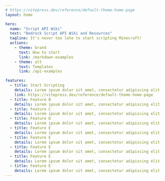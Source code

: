 ```yaml
---
# https://vitepress.dev/reference/default-theme-home-page
layout: home

hero:
  name: "Script API Wiki"
  text: "Bedrock Script API Wiki and Resources"
  tagline: It's never too late to start scripting Minecraft!
  actions:
    - theme: brand
      text: How to start
      link: /markdown-examples
    - theme: alt
      text: Templates
      link: /api-examples

features:
  - title: Start Scripting
    details: Lorem ipsum dolor sit amet, consectetur adipiscing elit
    link: https://vitepress.dev/reference/default-theme-home-page
  - title: Feature B
    details: Lorem ipsum dolor sit amet, consectetur adipiscing elit
  - title: Feature C
    details: Lorem ipsum dolor sit amet, consectetur adipiscing elit
  - title: Feature D
    details: Lorem ipsum dolor sit amet, consectetur adipiscing elit
  - title: Feature E
    details: Lorem ipsum dolor sit amet, consectetur adipiscing elit
  - title: Feature E
    details: Lorem ipsum dolor sit amet, consectetur adipiscing elit
  - title: Feature E
    details: Lorem ipsum dolor sit amet, consectetur adipiscing elit
  - title: Feature E
    details: Lorem ipsum dolor sit amet, consectetur adipiscing elit
  - title: Feature E
    details: Lorem ipsum dolor sit amet, consectetur adipiscing elit
---
```


